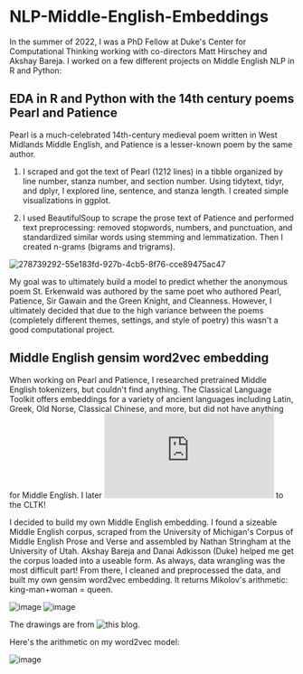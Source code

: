 # NLP-Middle-English-Embeddings

In the summer of 2022, I was a PhD Fellow at Duke's Center for Computational Thinking working with co-directors Matt Hirschey and Akshay Bareja. I worked on a few different projects on Middle English NLP in R and Python:

## EDA in R and Python with the 14th century poems Pearl and Patience
Pearl is a much-celebrated 14th-century medieval poem written in West Midlands Middle English, and Patience is a lesser-known poem by the same author. 

1. I scraped and got the text of Pearl (1212 lines) in a tibble organized by line number, stanza number, and section number. Using tidytext, tidyr, and dplyr, I explored line, sentence, and stanza length. I created simple visualizations in ggplot.

2. I used BeautifulSoup to scrape the prose text of Patience and performed text preprocessing: removed stopwords, numbers, and punctuation, and standardized similar words using stemming and lemmatization. Then I created n-grams (bigrams and trigrams).

![278739292-55e183fd-927b-4cb5-8f76-cce89475ac47](https://github.com/liyueling13/NLP-Middle-English-Embeddings/assets/81717153/36c80e0e-b668-49b9-a7ca-431d05bc035c)

My goal was to ultimately build a model to predict whether the anonymous poem St. Erkenwald was authored by the same poet who authored Pearl, Patience, Sir Gawain and the Green Knight,  and Cleanness. However, I ultimately decided that due to the high variance between the poems (completely different themes, settings, and style of poetry) this wasn't a good computational project.

## Middle English gensim word2vec embedding

When working on Pearl and Patience, I researched pretrained Middle English tokenizers, but couldn't find anything. The Classical Language Toolkit offers embeddings for a variety of ancient languages including Latin, Greek, Old Norse, Classical Chinese, and more, but did not have anything for Middle English. I later ![contributed my Middle English word2vec model](https://docs.cltk.org/en/latest/cltk.embeddings.html#cltk.embeddings.processes.MiddleEnglishEmbeddingsProcess) to the CLTK!

I decided to build my own Middle English embedding. I found a sizeable Middle English corpus, scraped from the University of Michigan's Corpus of Middle English Prose and Verse and assembled by Nathan Stringham at the University of Utah. Akshay Bareja and Danai Adkisson (Duke) helped me get the corpus loaded into a useable form. As always, data wrangling was the most difficult part! From there, I cleaned and preprocessed the data, and built my own gensim word2vec embedding. It returns Mikolov's arithmetic: king-man+woman = queen. 

![image](https://github.com/liyueling13/NLP-Middle-English-Embeddings/assets/81717153/0d068640-6073-4d48-a322-8e8424e4da9d)
![image](https://github.com/liyueling13/NLP-Middle-English-Embeddings/assets/81717153/61cc7398-fcbf-4c49-a3a1-768185b41b14)

The drawings are from ![this blog.](https://blog.acolyer.org/2016/04/21/the-amazing-power-of-word-vectors/)

Here's the arithmetic on my word2vec model:

![image](https://github.com/liyueling13/NLP-Middle-English-Embeddings/assets/81717153/ad169868-e00f-41a1-97d1-0aeb03c5153e)

